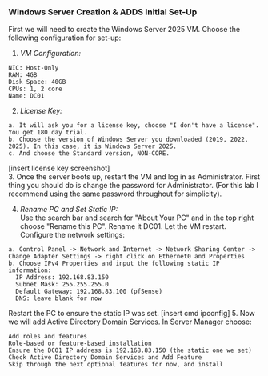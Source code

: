 ### Windows Server Creation & ADDS Initial Set-Up
First we will need to create the Windows Server 2025 VM. Choose the following configuration for set-up:
1. *VM Configuration:*
```
NIC: Host-Only
RAM: 4GB
Disk Space: 40GB
CPUs: 1, 2 core
Name: DC01
```
2. *License Key:*
```
a. It will ask you for a license key, choose "I don't have a license". You get 180 day trial.  
b. Choose the version of Windows Server you downloaded (2019, 2022, 2025). In this case, it is Windows Server 2025.  
c. And choose the Standard version, NON-CORE.
```
[insert license key screenshot]  
3. Once the server boots up, restart the VM and log in as Administrator. First thing you should do is change the password for Administrator. (For this lab I recommend using the same password throughout for simplicity).  

4. *Rename PC and Set Static IP:*   
Use the search bar and search for "About Your PC" and in the top right choose "Rename this PC". Rename it DC01. Let the VM restart.  
Configure the network settings:  
```
a. Control Panel -> Network and Internet -> Network Sharing Center -> Change Adapter Settings -> right click on Ethernet0 and Properties  
b. Choose IPv4 Properties and input the following static IP information:
  IP Address: 192.168.83.150
  Subnet Mask: 255.255.255.0
  Default Gateway: 192.168.83.100 (pfSense)
  DNS: leave blank for now
```
Restart the PC to ensure the static IP was set.
[insert cmd ipconfig]
5. Now we will add Active Directory Domain Services. In Server Manager choose:
```
Add roles and features
Role-based or feature-based installation
Ensure the DC01 IP address is 192.168.83.150 (the static one we set)
Check Active Directory Domain Services and Add Feature
Skip through the next optional features for now, and install
```
